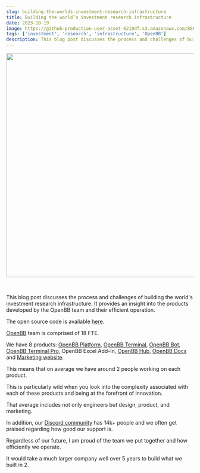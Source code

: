 ```yaml
---
slug: building-the-worlds-investment-research-infrastructure
title: Building the world’s investment research infrastructure
date: 2023-10-19
image: https://github-production-user-asset-6210df.s3.amazonaws.com/88618738/280558008-f9ddc301-9ff4-4a5e-b5b6-45d3726101a3.png
tags: ['investment', 'research', 'infrastructure', 'OpenBB']
description: This blog post discusses the process and challenges of building the world's investment research infrastructure. It provides an insight into the products developed by the OpenBB team and their efficient operation.
---
```


<p align="center">
    <img width="600" src="https://github-production-user-asset-6210df.s3.amazonaws.com/88618738/280558008-f9ddc301-9ff4-4a5e-b5b6-45d3726101a3.png"/>
</p>

<br />

This blog post discusses the process and challenges of building the world's investment research infrastructure. It provides an insight into the products developed by the OpenBB team and their efficient operation.

The open source code is available [here](https://github.com/openbb-finance/OpenBBTerminal).

<!-- truncate -->

<div style={{borderTop: '1px solid #21af90', margin: '1.5em 0'}} />

[OpenBB](http://openbb.co) team is comprised of 18 FTE.

We have 8 products: [OpenBB Platform](https://my.openbb.co/app/platform), [OpenBB Terminal](https://my.openbb.co/app/terminal), [OpenBB Bot](https://my.openbb.co/app/bot), [OpenBB Terminal Pro](https://my.openbb.co/app/pro), OpenBB Excel Add-In, [OpenBB Hub](https://my.openbb.co/app/hub), [OpenBB Docs](https://docs.openbb.co) and [Marketing website](https://openbb.co).

This means that on average we have around 2 people working on each product.

This is particularly wild when you look into the complexity associated with each of these products and being at the forefront of innovation.

That average includes not only engineers but design, product, and marketing.

In addition, our [Discord community](https://openbb.co/discord) has 14k+ people and we often get praised regarding how good our support is.

Regardless of our future, I am proud of the team we put together and how efficiently we operate.

It would take a much larger company well over 5 years to build what we built in 2.
